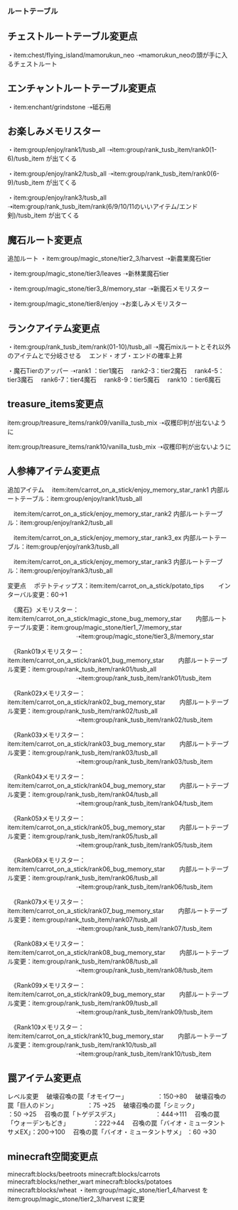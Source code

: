 ### ルートテーブル

## チェストルートテーブル変更点
・item:chest/flying_island/mamorukun_neo
➝mamorukun_neoの頭が手に入るチェストルート


## エンチャントルートテーブル変更点

・item:enchant/grindstone
➝砥石用

## お楽しみメモリスター

・item:group/enjoy/rank1/tusb_all
➝item:group/rank_tusb_item/rank0(1-6)/tusb_item が出てくる

・item:group/enjoy/rank2/tusb_all
➝item:group/rank_tusb_item/rank0(6-9)/tusb_item が出てくる

・item:group/enjoy/rank3/tusb_all
➝item:group/rank_tusb_item/rank(6/9/10/11のいいアイテム/エンド剣)/tusb_item が出てくる


## 魔石ルート変更点

追加ルート
・item:group/magic_stone/tier2_3/harvest
➝新農業魔石tier

・item:group/magic_stone/tier3/leaves
➝新林業魔石tier

・item:group/magic_stone/tier3_8/memory_star
➝新魔石メモリスター

・item:group/magic_stone/tier8/enjoy
➝お楽しみメモリスター


## ランクアイテム変更点

・item:group/rank_tusb_item/rank(01-10)/tusb_all
➝魔石mixルートとそれ以外のアイテムとで分岐させる
　エンド・オブ・エンドの確率上昇

・魔石Tierのアッパー
➝rank1  ：tier1魔石
　rank2-3：tier2魔石
　rank4-5：tier3魔石
　rank6-7：tier4魔石
　rank8-9：tier5魔石
　rank10 ：tier6魔石


## treasure_items変更点

item:group/treasure_items/rank09/vanilla_tusb_mix
➝収穫印判が出ないように

item:group/treasure_items/rank10/vanilla_tusb_mix
➝収穫印判が出ないように


## 人参棒アイテム変更点

追加アイテム
　item:item/carrot_on_a_stick/enjoy_memory_star_rank1
    内部ルートテーブル：item:group/enjoy/rank1/tusb_all

　item:item/carrot_on_a_stick/enjoy_memory_star_rank2
    内部ルートテーブル：item:group/enjoy/rank2/tusb_all

　item:item/carrot_on_a_stick/enjoy_memory_star_rank3_ex
    内部ルートテーブル：item:group/enjoy/rank3/tusb_all

　item:item/carrot_on_a_stick/enjoy_memory_star_rank3
    内部ルートテーブル：item:group/enjoy/rank3/tusb_all


変更点
　ポテトティップス：item:item/carrot_on_a_stick/potato_tips
　　インターバル変更：60→1

　《魔石》メモリスター：item:item/carrot_on_a_stick/magic_stone_bug_memory_star
　　内部ルートテーブル変更：item:group/magic_stone/tier1_7/memory_star
　　　　　　　　　　　➝item:group/magic_stone/tier3_8/memory_star

　《Rank01》メモリスター：item:item/carrot_on_a_stick/rank01_bug_memory_star
　　内部ルートテーブル変更：item:group/rank_tusb_item/rank01/tusb_all
　　　　　　　　　　　➝item:group/rank_tusb_item/rank01/tusb_item

　《Rank02》メモリスター：item:item/carrot_on_a_stick/rank02_bug_memory_star
　　内部ルートテーブル変更：item:group/rank_tusb_item/rank02/tusb_all
　　　　　　　　　　　➝item:group/rank_tusb_item/rank02/tusb_item

　《Rank03》メモリスター：item:item/carrot_on_a_stick/rank03_bug_memory_star
　　内部ルートテーブル変更：item:group/rank_tusb_item/rank03/tusb_all
　　　　　　　　　　　➝item:group/rank_tusb_item/rank03/tusb_item

　《Rank04》メモリスター：item:item/carrot_on_a_stick/rank04_bug_memory_star
　　内部ルートテーブル変更：item:group/rank_tusb_item/rank04/tusb_all
　　　　　　　　　　　➝item:group/rank_tusb_item/rank04/tusb_item

　《Rank05》メモリスター：item:item/carrot_on_a_stick/rank05_bug_memory_star
　　内部ルートテーブル変更：item:group/rank_tusb_item/rank05/tusb_all
　　　　　　　　　　　➝item:group/rank_tusb_item/rank05/tusb_item

　《Rank06》メモリスター：item:item/carrot_on_a_stick/rank06_bug_memory_star
　　内部ルートテーブル変更：item:group/rank_tusb_item/rank06/tusb_all
　　　　　　　　　　　➝item:group/rank_tusb_item/rank06/tusb_item

　《Rank07》メモリスター：item:item/carrot_on_a_stick/rank07_bug_memory_star
　　内部ルートテーブル変更：item:group/rank_tusb_item/rank07/tusb_all
　　　　　　　　　　　➝item:group/rank_tusb_item/rank07/tusb_item

　《Rank08》メモリスター：item:item/carrot_on_a_stick/rank08_bug_memory_star
　　内部ルートテーブル変更：item:group/rank_tusb_item/rank08/tusb_all
　　　　　　　　　　　➝item:group/rank_tusb_item/rank08/tusb_item

　《Rank09》メモリスター：item:item/carrot_on_a_stick/rank09_bug_memory_star
　　内部ルートテーブル変更：item:group/rank_tusb_item/rank09/tusb_all
　　　　　　　　　　　➝item:group/rank_tusb_item/rank09/tusb_item

　《Rank10》メモリスター：item:item/carrot_on_a_stick/rank10_bug_memory_star
　　内部ルートテーブル変更：item:group/rank_tusb_item/rank10/tusb_all
　　　　　　　　　　　➝item:group/rank_tusb_item/rank10/tusb_item


## 罠アイテム変更点

レベル変更
　破壊召喚の罠「オモイワー」　　　　　  ：150→80
　破壊召喚の罠「巨人のドン」　　　　　  ：75 →25
　破壊召喚の罠「シミック」　　　　　　  ：50 →25
　召喚の罠「トゲデスデス」　　　　　　  ：444→111
　召喚の罠「ウォーデンもどき」　　　　  ：222→44
　召喚の罠「バイオ・ミュータントサメEX」：200→100
　召喚の罠「バイオ・ミュータントサメ」  ：60 →30

## minecraft空間変更点

minecraft:blocks/beetroots
minecraft:blocks/carrots
minecraft:blocks/nether_wart
minecraft:blocks/potatoes
minecraft:blocks/wheat
・item:group/magic_stone/tier1_4/harvest を item:group/magic_stone/tier2_3/harvest に変更
